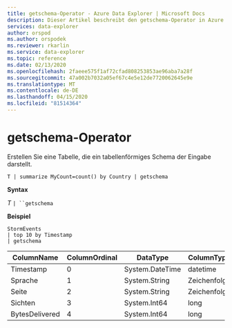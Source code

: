 ```yaml
---
title: getschema-Operator - Azure Data Explorer | Microsoft Docs
description: Dieser Artikel beschreibt den getschema-Operator in Azure Data Explorer.
services: data-explorer
author: orspod
ms.author: orspodek
ms.reviewer: rkarlin
ms.service: data-explorer
ms.topic: reference
ms.date: 02/13/2020
ms.openlocfilehash: 2faeee575f1af72cfad808253853ae96aba7a28f
ms.sourcegitcommit: 47a002b7032a05ef67c4e5e12de7720062645e9e
ms.translationtype: MT
ms.contentlocale: de-DE
ms.lasthandoff: 04/15/2020
ms.locfileid: "81514364"
---
```

# <a name="getschema-operator"></a>getschema-Operator 

Erstellen Sie eine Tabelle, die ein tabellenförmiges Schema der Eingabe darstellt.

```kusto
T | summarize MyCount=count() by Country | getschema 
```

**Syntax**

*T* `| ``getschema`

**Beispiel**

```kusto
StormEvents
| top 10 by Timestamp
| getschema
```

|ColumnName|ColumnOrdinal|DataType|ColumnType|
|---|---|---|---|
|Timestamp|0|System.DateTime|datetime|
|Sprache|1|System.String|Zeichenfolge|
|Seite|2|System.String|Zeichenfolge|
|Sichten|3|System.Int64|long
|BytesDelivered|4|System.Int64|long